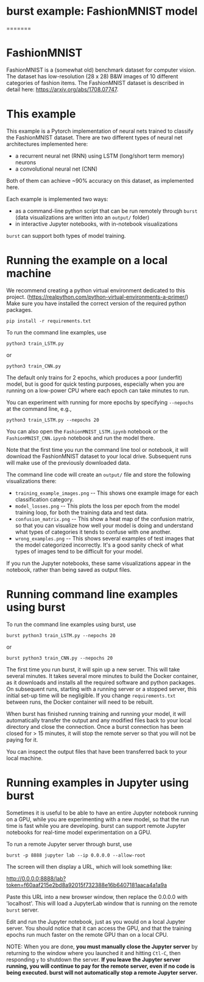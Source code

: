 # burst example: FashionMNIST model
=======

# FashionMNIST

FashionMNIST is a (somewhat old) benchmark dataset for computer vision.  The dataset has low-resolution (28 x 28) B&W images of 10 different categories of fashion items.  The FashionMNIST dataset is described in detail here: https://arxiv.org/abs/1708.07747.

# This example

This example is a Pytorch implementation of neural nets trained to classify the FashionMNIST dataset.  There are two different types of neural net architectures implemented here:

* a recurrent neural net (RNN) using LSTM (long/short term memory) neurons
* a convolutional neural net (CNN)

Both of them can achieve ~90% accuracy on this dataset, as implemented here. 

Each example is implemented two ways: 

* as a command-line python script that can be run remotely through `burst` (data visualizations are written into an `output/` folder)
* in interactive Jupyter notebooks, with in-notebook visualizations

`burst` can support both types of model training.

# Running the example on a local machine

We recommend creating a python virtual environment dedicated to this project.  (https://realpython.com/python-virtual-environments-a-primer/)
Make sure you have installed the correct version of the required python packages.  

    pip install -r requirements.txt

To run the command line examples, use 

    python3 train_LSTM.py 

or

    python3 train_CNN.py
    
The default only trains for 2 epochs, which produces a poor (underfit) model, but is good for quick testing purposes, especially when you are running on a low-power CPU where each epoch can take minutes to run.  

You can experiment with running for more epochs by specifying `--nepochs` at the command line, e.g., 

    python3 train_LSTM.py --nepochs 20
    
You can also open the `FashionMNIST_LSTM.ipynb` notebook or the `FashionMNIST_CNN.ipynb` notebook and run the model there.

Note that the first time you run the command line tool or notebook, it will download the FashionMNIST dataset to your local drive.  Subsequent runs will make use of the previously downloaded data.

The command line code will create an `output/` file and store the following visualizations there:

* `training_example_images.png` -- This shows one example image for each classification category.
* `model_losses.png` -- This plots the loss per epoch from the model training loop, for both the training data and test data.
* `confusion_matrix.png` -- This show a heat map of the confusion matrix, so that you can visualize how well your model is doing and understand what types of categories it tends to confuse with one another.
* `wrong_examples.png` -- This shows several examples of test images that the model categorized incorrectly.  It's a good sanity check of what types of images tend to be difficult for your model.

If you run the Jupyter notebooks, these same visualizations appear in the notebook, rather than being saved as output files.

# Running command line examples using burst

To run the command line examples using burst, use

    burst python3 train_LSTM.py --nepochs 20

or

    burst python3 train_CNN.py --nepochs 20

The first time you run burst, it will spin up a new server.  This will take several minutes.  It takes several more minutes to build the Docker container, as it downloads and installs all the required software and python packages.  On subsequent runs, starting with a running server or a stopped server, this initial set-up time will be negligible.  If you change `requirements.txt` between runs, the Docker container will need to be rebuilt.

When burst has finished running training and running your model, it will automatically transfer the output and any modified files back to your local directory and close the connection.  Once a burst connection has been closed for > 15 minutes, it will stop the remote server so that you will not be paying for it.

You can inspect the output files that have been transferred back to your local machine.

# Running examples in Jupyter using burst

Sometimes it is useful to be able to have an entire Jupyter notebook running on a GPU, while you are experimenting with a new model, so that the run time is fast while you are developing.  burst can support remote Jupyter notebooks for real-time model experimentation on a GPU.  

To run a remote Jupyter server through burst, use

    burst -p 8888 jupyter lab --ip 0.0.0.0 --allow-root
    
The screen will then display a URL, which will look something like:

http://0.0.0.0:8888/lab?token=f60aaf215e2bd8a92015f732388e16b6407181aaca4a1a9a

Paste this URL into a new browser window, then replace the 0.0.0.0 with 'localhost'.  This will load a JupyterLab window that is running on the remote `burst` server.

Edit and run the Jupyter notebook, just as you would on a local Jupyter server.  You should notice that it can access the GPU, and that the training epochs run much faster on the remote GPU than on a local CPU.

NOTE: When you are done, **you must manually close the Jupyter server** by returning to the window where you launched it and hitting `Ctl-C`, then responding `y` to shutdown the server.  **If you leave the Jupyter server running, you will continue to pay for the remote server, even if no code is being executed.  burst will not automatically stop a remote Jupyter server.**

